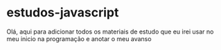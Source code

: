 # estudos-javascript
Olá, aqui para adicionar todos os materiais de estudo que eu irei usar no meu inicio na programação e anotar o meu avanso
